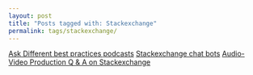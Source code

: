 ```yaml
---
layout: post
title: "Posts tagged with: Stackexchange"
permalink: tags/stackexchange/
---
```

[Ask Different best practices podcasts](/2012/01/ask-different-best-practices-podcasts)
[Stackexchange chat bots](/2012/01/stackexchange-chat-bots)
[Audio-Video Production Q & A on Stackexchange](/2011/09/audio-video-production-q-on)

